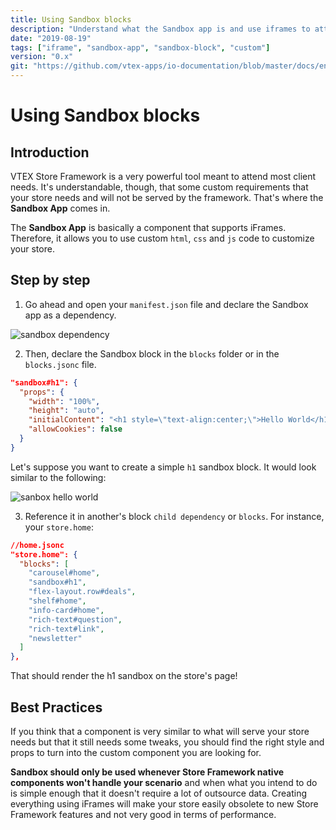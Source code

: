 ```yaml
---
title: Using Sandbox blocks
description: "Understand what the Sandbox app is and use iframes to attend to your store's custom needs"
date: "2019-08-19"
tags: ["iframe", "sandbox-app", "sandbox-block", "custom"]
version: "0.x"
git: "https://github.com/vtex-apps/io-documentation/blob/master/docs/en/Recipes/layout/using-sandbox-blocks.md"
---
```


# Using Sandbox blocks

## Introduction

VTEX Store Framework is a very powerful tool meant to attend most client needs. It's understandable, though, that some custom requirements that your store needs and will not be served by the framework. That's where the **Sandbox App** comes in.

The **Sandbox App** is basically a component that supports iFrames. Therefore, it allows you to use custom `html`, `css` and `js` code to customize your store.

## Step by step

1. Go ahead and open your `manifest.json` file and declare the Sandbox app as a dependency. 

![sandbox dependency](https://user-images.githubusercontent.com/19555647/64436951-b95e8b00-d09b-11e9-90af-7d11f6d9d501.png)

2. Then, declare the Sandbox block in the `blocks` folder or in the `blocks.jsonc` file.

```json
"sandbox#h1": {
  "props": {
    "width": "100%",
    "height": "auto",
    "initialContent": "<h1 style=\"text-align:center;\">Hello World</h1>",
    "allowCookies": false
  }
}
```

Let's suppose you want to create a simple `h1` sandbox block. It would look similar to the following:

![sanbox hello world](https://user-images.githubusercontent.com/19555647/64436924-ae0b5f80-d09b-11e9-9080-fd4c983689d1.png)

3. Reference it in another's block `child dependency` or `blocks`. For instance, your `store.home`: 

```json
//home.jsonc
"store.home": {
  "blocks": [
    "carousel#home",
    "sandbox#h1",
    "flex-layout.row#deals",
    "shelf#home",
    "info-card#home",
    "rich-text#question",
    "rich-text#link",
    "newsletter"
  ]
},
```

That should render the h1 sandbox on the store's page!

## Best Practices

If you think that a component is very similar to what will serve your store needs but that it still needs some tweaks, you should find the right style and props to turn into the custom component you are looking for. 

**Sandbox should only be used whenever Store Framework native components won't handle your scenario** and when what you intend to do is simple enough that it doesn't require a lot of outsource data. Creating everything using iFrames will make your store easily obsolete to new Store Framework features and not very good in terms of performance.
